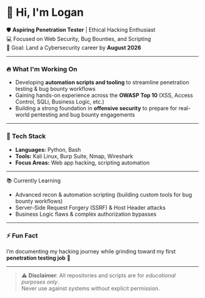 # 👋 Hi, I'm Logan

🛡️ **Aspiring Penetration Tester** | Ethical Hacking Enthusiast  
💻 Focused on Web Security, Bug Bounties, and Scripting  
🎯 Goal: Land a Cybersecurity career by **August 2026**

---

### 🔥 What I'm Working On
- Developing **automation scripts and tooling** to streamline penetration testing & bug bounty workflows  
- Gaining hands-on experience across the **OWASP Top 10** (XSS, Access Control, SQLi, Business Logic, etc.)  
- Building a strong foundation in **offensive security** to prepare for real-world pentesting and bug bounty engagements

---

### 🧰 Tech Stack
- **Languages:** Python, Bash  
- **Tools:** Kali Linux, Burp Suite, Nmap, Wireshark  
- **Focus Areas:** Web app hacking, scripting automation  

---

📚 Currently Learning  
- Advanced recon & automation scripting (building custom tools for bug bounty workflows)  
- Server-Side Request Forgery (SSRF) & Host Header attacks  
- Business Logic flaws & complex authorization bypasses  

---

### ⚡ Fun Fact
I’m documenting my hacking journey while grinding toward my first **penetration testing job** 🚀

---

> ⚠️ **Disclaimer**: All repositories and scripts are for *educational purposes only*.  
> Never use against systems without explicit permission.
